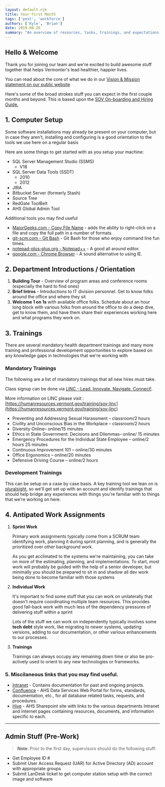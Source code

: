 ```yaml
---
layout: default.njk
title: Your First Month
tags: ['post', 'workforce']
authors: ['Kyle', 'Brian']
date: 2019-08-26
summary: "An overview of resources, tasks, trainings, and expectations for your first couple months and beyond"
---
```



## Hello & Welcome

Thank you for joining our team and we're excited to build awesome stuff together that helps Vermonter's lead healthier, happier lives.  

You can read about the core of what we do in our [Vision & Mission statement on our public website](https://www.healthvermont.gov/about/vision)

Here's some of the broad strokes stuff you can expect in the first couple months and beyond. This is based upon the [SOV On-boarding and Hiring Guide.](https://humanresources.vermont.gov/talent-acquisition/onboarding-and-retention/onboarding-guide/printable-guide)

## 1. Computer Setup

Some software installations may already be present on your computer, but in case they aren't, installing and configuring is a good orientation to the tools we use here on a regular basis

Here are some things to get started with as you setup your machine:

* SQL Server Management Studio (SSMS)
  * V18
* SQL Server Data Tools (SSDT)
  * 2010
  * 2012
* JIRA
* Bitbucket Server (formerly Stash)
* Source Tree
* RedGate ToolBelt
* AHS Global Admin Tool

Additional tools you may find useful

* [MajorGeeks.com - Copy File Name](https://www.majorgeeks.com/files/details/copy_file_name.html) - adds the ability to right-click on a file and copy the full path in a number of formats.
* [git-scm.com - Git Bash](https://git-scm.com/downloads) - Git Bash for those who enjoy command line fun times.
* [notepad-plus-plus.org - Notepad++](https://notepad-plus-plus.org/download/all-versions.html) - A good all around editor.
* [google.com - Chrome Browser](https://www.google.com/chrome/) - A sound alternative to using IE.

## 2. Department Introductions / Orientation

1. **Building Tour** - Overview of program areas and conference rooms (especially the hard to find ones)
2. **Brief Intros** - Introductions to IT division personnel.  Get to know folks around the office and where they sit
3. **Welcome 1 on 1s** with available office folks.  Schedule about an hour long block with various folks from around the office to do a deep dive, get to know them, and have them share their experiences working here and what programs they work on.

## 3. Trainings

There are several mandatory health department trainings and many more training and professional development opportunities to explore based on any knowledge gaps in technologies that we're working with

### Mandatory Trainings

The following are a list of mandatory trainings that all new hires must take.

Class signup can be done via [LINC - Lead. Innovate. Navigate. Connect!](https://vermont.csod.com/client/vermont/default.aspx). 

More information on LINC please visit : [https://humanresources.vermont.gov/training/sov-linc](https://humanresources.vermont.gov/training/sov-linc)

* Preventing and Addressing Sexual Harassment – classroom/2 hours 
* Civility and Unconscious Bias in the Workplace – classroom/2 hours 
* Diversity Online– online/15 minutes 
* Ethics in State Government: Decisions and Dilemmas– online/ 15 minutes 
* Emergency Procedures for the Individual State Employee – online/2 hours 25 minutes 
* Continuous Improvement 101 – online/30 minutes 
* Office Ergonomics – online/20 minutes 
* Defensive Driving Course – online/2 hours

### Development Trainings

This can be setup on a case by case basis.  A key training tool we lean on is [pluralsight](https://www.pluralsight.com/), so we'll get set up with an account and identify trainings that should help bridge any experiences with things you're familiar with to things that we're working on here.

## 4. Antipated Work Assignments

1. **Sprint Work**

    Primary work assignments typically come from a SCRUM team identifying work, planning it during sprint planning, and is generally the prioritized over other background work.  

    As you get acclimated to the systems we're maintaining, you can take on more of the estimating, planning, and implementations.  To start, most work will probably be guided with the help of a senior developer, but minimally you should be prepared to sit in and shadow all dev work being done to become familiar with those systems

2. **Individual Work**

   It's important to find some stuff that you can work on unilaterally that doesn't require coordinating multiple team resources.  This provides good fall-back work with much less of the dependency pressures of delivering stuff within a sprint

   Lots of the stuff we can work on independently typically involves some **tech debt** style work, like migrating to newer systems, updating versions, adding to our documentation, or other various enhancements to our processes.

3. **Trainings**

   Trainings can always occupy any remaining down time or also be pro-actively used to orient to any new technologies or frameworks.

### 5. Miscilaneous links that you may find useful.

* [Intranet](http://isa2004/Intranet/ITSI/ITSIntranet/default.aspx?Page=Home/ITSHome) - Contains documentation for past and ongoing projects.
* [Confluence](https://confluence.ahs.state.vt.us/display/AHSDS/Forms) - AHS Data Services Web Portal for forms, standards, documentation, etc., for all database related tasks, requests, and procedures.
* [Hive](https://vermontgov.sharepoint.com/sites/AHSIntra/Dept/Pages/Department.aspx) - AHS Sharepoint site with links to the various departments Intranet and Internet pages containing resources, documents, and information specific to each.

----


## Admin Stuff (Pre-Work)

> **Note**: Prior to the first day, supervisors should do the following stuff:


* Get Employee ID #
* Submit User Access Request (UAR) for Active Directory (AD) account with appropriate groups
* Submit LanDesk ticket to get computer station setup with the correct image and software
